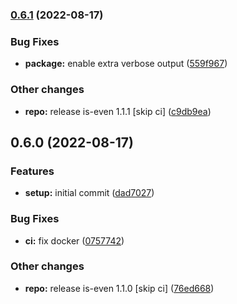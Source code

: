 

### [0.6.1](https://github.com/tuan231195/monorepo-template/compare/even-server@0.6.0...even-server@0.6.1) (2022-08-17)


### Bug Fixes

* **package:** enable extra verbose output ([559f967](https://github.com/tuan231195/monorepo-template/commit/559f967e831d8f3f32ba2baccc10de1c7e3a3475))


### Other changes

* **repo:** release is-even 1.1.1 [skip ci] ([c9db9ea](https://github.com/tuan231195/monorepo-template/commit/c9db9ea5339b293d43d21bb0016cde6bdddbe4d2))

## 0.6.0 (2022-08-17)


### Features

* **setup:** initial commit ([dad7027](https://github.com/tuan231195/monorepo-template/commit/dad7027a468a038a5267e16f007b69c6778b93d8))


### Bug Fixes

* **ci:** fix docker ([0757742](https://github.com/tuan231195/monorepo-template/commit/075774237cc2b8304cabe4fe57b5bdcea81f293a))


### Other changes

* **repo:** release is-even 1.1.0 [skip ci] ([76ed668](https://github.com/tuan231195/monorepo-template/commit/76ed66816f7824122802bac7da33ce2e821aa409))